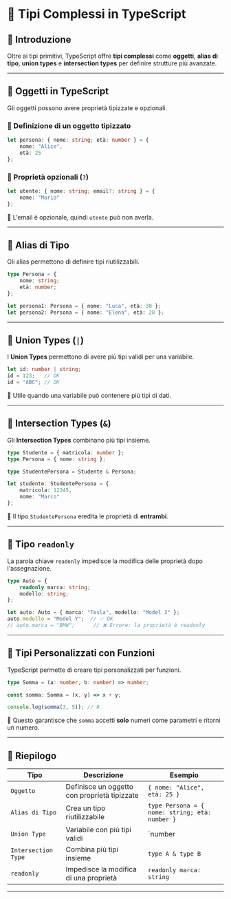 
# 📌 Tipi Complessi in TypeScript

## 🎯 Introduzione
Oltre ai tipi primitivi, TypeScript offre **tipi complessi** come **oggetti**, **alias di tipo**, **union types** e **intersection types** per definire strutture più avanzate.

---

## 📌 Oggetti in TypeScript
Gli oggetti possono avere proprietà tipizzate e opzionali.

### 🔹 Definizione di un oggetto tipizzato
```ts
let persona: { nome: string; età: number } = {
    nome: "Alice",
    età: 25
};
````

### 🔹 Proprietà opzionali (`?`)

```ts
let utente: { nome: string; email?: string } = {
    nome: "Mario"
};
```

📌 L'email è opzionale, quindi `utente` può non averla.

---

## 📌 Alias di Tipo

Gli alias permettono di definire tipi riutilizzabili.

```ts
type Persona = {
    nome: string;
    età: number;
};

let persona1: Persona = { nome: "Luca", età: 30 };
let persona2: Persona = { nome: "Elena", età: 28 };
```

---

## 📌 Union Types (`|`)

I **Union Types** permettono di avere più tipi validi per una variabile.

```ts
let id: number | string;
id = 123;   // OK
id = "ABC"; // OK
```

📌 Utile quando una variabile può contenere più tipi di dati.

---

## 📌 Intersection Types (`&`)

Gli **Intersection Types** combinano più tipi insieme.

```ts
type Studente = { matricola: number };
type Persona = { nome: string };

type StudentePersona = Studente & Persona;

let studente: StudentePersona = {
    matricola: 12345,
    nome: "Marco"
};
```

📌 Il tipo `StudentePersona` eredita le proprietà di **entrambi**.

---

## 📌 Tipo `readonly`

La parola chiave `readonly` impedisce la modifica delle proprietà dopo l'assegnazione.

```ts
type Auto = {
    readonly marca: string;
    modello: string;
};

let auto: Auto = { marca: "Tesla", modello: "Model 3" };
auto.modello = "Model Y";  // ✅ OK
// auto.marca = "BMW";      // ❌ Errore: la proprietà è readonly
```

---

## 📌 Tipi Personalizzati con Funzioni

TypeScript permette di creare tipi personalizzati per funzioni.

```ts
type Somma = (a: number, b: number) => number;

const somma: Somma = (x, y) => x + y;

console.log(somma(3, 5)); // 8
```

📌 Questo garantisce che `somma` accetti **solo** numeri come parametri e ritorni un numero.

---

## 📌 Riepilogo

|Tipo|Descrizione|Esempio|
|---|---|---|
|`Oggetto`|Definisce un oggetto con proprietà tipizzate|`{ nome: "Alice", età: 25 }`|
|`Alias di Tipo`|Crea un tipo riutilizzabile|`type Persona = { nome: string; età: number }`|
|`Union Type`|Variabile con più tipi validi|`number|
|`Intersection Type`|Combina più tipi insieme|`type A & type B`|
|`readonly`|Impedisce la modifica di una proprietà|`readonly marca: string`|

---
